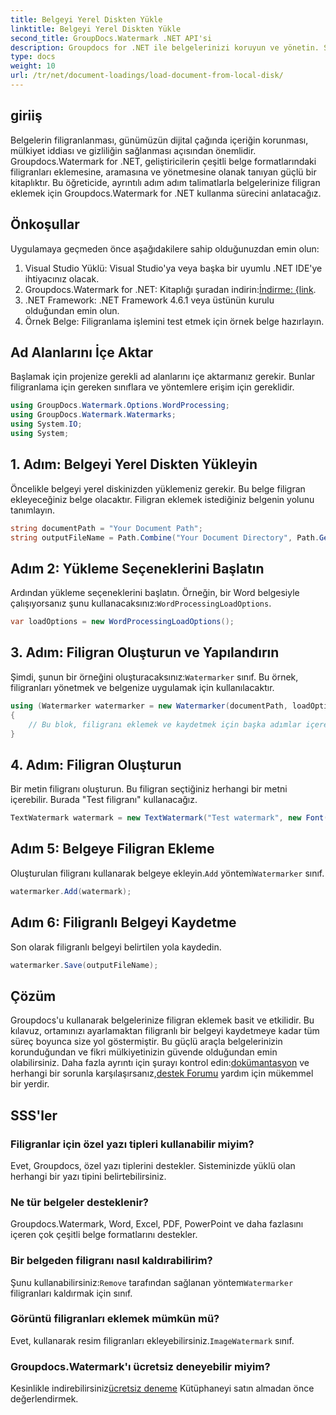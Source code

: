 ```yaml
---
title: Belgeyi Yerel Diskten Yükle
linktitle: Belgeyi Yerel Diskten Yükle
second_title: GroupDocs.Watermark .NET API'si
description: Groupdocs for .NET ile belgelerinizi koruyun ve yönetin. Sorunsuz bir şekilde filigran eklemek için ayrıntılı kılavuzumuzu izleyin.
type: docs
weight: 10
url: /tr/net/document-loadings/load-document-from-local-disk/
---
```

## giriiş
Belgelerin filigranlanması, günümüzün dijital çağında içeriğin korunması, mülkiyet iddiası ve gizliliğin sağlanması açısından önemlidir. Groupdocs.Watermark for .NET, geliştiricilerin çeşitli belge formatlarındaki filigranları eklemesine, aramasına ve yönetmesine olanak tanıyan güçlü bir kitaplıktır. Bu öğreticide, ayrıntılı adım adım talimatlarla belgelerinize filigran eklemek için Groupdocs.Watermark for .NET kullanma sürecini anlatacağız.
## Önkoşullar
Uygulamaya geçmeden önce aşağıdakilere sahip olduğunuzdan emin olun:
1. Visual Studio Yüklü: Visual Studio'ya veya başka bir uyumlu .NET IDE'ye ihtiyacınız olacak.
2.  Groupdocs.Watermark for .NET: Kitaplığı şuradan indirin:[İndirme: {link](https://releases.groupdocs.com/Watermark/net/).
3. .NET Framework: .NET Framework 4.6.1 veya üstünün kurulu olduğundan emin olun.
4. Örnek Belge: Filigranlama işlemini test etmek için örnek belge hazırlayın.
## Ad Alanlarını İçe Aktar
Başlamak için projenize gerekli ad alanlarını içe aktarmanız gerekir. Bunlar filigranlama için gereken sınıflara ve yöntemlere erişim için gereklidir.
```csharp
using GroupDocs.Watermark.Options.WordProcessing;
using GroupDocs.Watermark.Watermarks;
using System.IO;
using System;
```
## 1. Adım: Belgeyi Yerel Diskten Yükleyin
Öncelikle belgeyi yerel diskinizden yüklemeniz gerekir. Bu belge filigran ekleyeceğiniz belge olacaktır.
Filigran eklemek istediğiniz belgenin yolunu tanımlayın.
```csharp
string documentPath = "Your Document Path";
string outputFileName = Path.Combine("Your Document Directory", Path.GetFileName(documentPath));
```
## Adım 2: Yükleme Seçeneklerini Başlatın
 Ardından yükleme seçeneklerini başlatın. Örneğin, bir Word belgesiyle çalışıyorsanız şunu kullanacaksınız:`WordProcessingLoadOptions`.
```csharp
var loadOptions = new WordProcessingLoadOptions();
```
## 3. Adım: Filigran Oluşturun ve Yapılandırın
 Şimdi, şunun bir örneğini oluşturacaksınız:`Watermarker` sınıf. Bu örnek, filigranları yönetmek ve belgenize uygulamak için kullanılacaktır.
```csharp
using (Watermarker watermarker = new Watermarker(documentPath, loadOptions))
{
    // Bu blok, filigranı eklemek ve kaydetmek için başka adımlar içerecektir
}
```
## 4. Adım: Filigran Oluşturun
Bir metin filigranı oluşturun. Bu filigran seçtiğiniz herhangi bir metni içerebilir. Burada "Test filigranı" kullanacağız.
```csharp
TextWatermark watermark = new TextWatermark("Test watermark", new Font("Arial", 12));
```
## Adım 5: Belgeye Filigran Ekleme
Oluşturulan filigranı kullanarak belgeye ekleyin.`Add` yöntemi`Watermarker` sınıf.
```csharp
watermarker.Add(watermark);
```
## Adım 6: Filigranlı Belgeyi Kaydetme
Son olarak filigranlı belgeyi belirtilen yola kaydedin.
```csharp
watermarker.Save(outputFileName);
```

## Çözüm
Groupdocs'u kullanarak belgelerinize filigran eklemek basit ve etkilidir. Bu kılavuz, ortamınızı ayarlamaktan filigranlı bir belgeyi kaydetmeye kadar tüm süreç boyunca size yol göstermiştir. Bu güçlü araçla belgelerinizin korunduğundan ve fikri mülkiyetinizin güvende olduğundan emin olabilirsiniz. 
 Daha fazla ayrıntı için şurayı kontrol edin:[dokümantasyon](https://reference.groupdocs.com/Watermark/net/) ve herhangi bir sorunla karşılaşırsanız,[destek Forumu](https://forum.groupdocs.com/c/watermark/19) yardım için mükemmel bir yerdir. 
## SSS'ler
### Filigranlar için özel yazı tipleri kullanabilir miyim?
Evet, Groupdocs, özel yazı tiplerini destekler. Sisteminizde yüklü olan herhangi bir yazı tipini belirtebilirsiniz.
### Ne tür belgeler desteklenir?
Groupdocs.Watermark, Word, Excel, PDF, PowerPoint ve daha fazlasını içeren çok çeşitli belge formatlarını destekler.
### Bir belgeden filigranı nasıl kaldırabilirim?
 Şunu kullanabilirsiniz:`Remove` tarafından sağlanan yöntem`Watermarker` filigranları kaldırmak için sınıf.
### Görüntü filigranları eklemek mümkün mü?
 Evet, kullanarak resim filigranları ekleyebilirsiniz.`ImageWatermark` sınıf.
### Groupdocs.Watermark'ı ücretsiz deneyebilir miyim?
 Kesinlikle indirebilirsiniz[ücretsiz deneme](https://releases.groupdocs.com/) Kütüphaneyi satın almadan önce değerlendirmek.